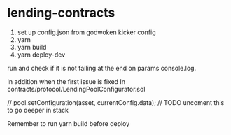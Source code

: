 # lending-contracts
1. set up config.json from godwoken kicker config
2. yarn
3. yarn build
4. yarn deploy-dev


run and check if it is not failing at the end on params console.log.

In addition when the first issue is fixed
In contracts/protocol/LendingPoolConfigurator.sol
 
// pool.setConfiguration(asset, currentConfig.data); // TODO uncoment this to go deeper in stack

Remember to run yarn build before deploy